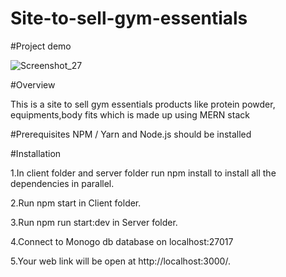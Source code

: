 # Site-to-sell-gym-essentials

#Project demo



![Screenshot_27](https://user-images.githubusercontent.com/70255201/227708547-5567f5e4-e3db-443f-9be0-105dca123be3.png)

#Overview

This is a site to sell gym essentials products like protein powder, equipments,body fits which is made up using MERN stack

#Prerequisites
NPM / Yarn and Node.js should be installed

#Installation

1.In client folder and server folder run npm install to install all the dependencies in parallel.

2.Run npm start in Client folder.

3.Run npm run start:dev in Server folder.

4.Connect to Monogo db database on localhost:27017

5.Your web link will be open at http://localhost:3000/.
